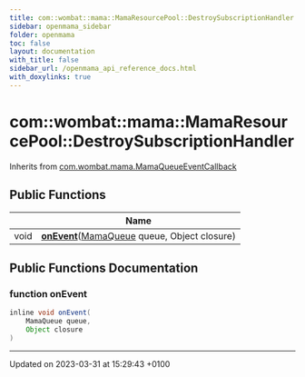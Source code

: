 ```yaml
---
title: com::wombat::mama::MamaResourcePool::DestroySubscriptionHandler
sidebar: openmama_sidebar
folder: openmama
toc: false
layout: documentation
with_title: false
sidebar_url: /openmama_api_reference_docs.html
with_doxylinks: true
---
```


# com::wombat::mama::MamaResourcePool::DestroySubscriptionHandler





Inherits from [com.wombat.mama.MamaQueueEventCallback](interfacecom_1_1wombat_1_1mama_1_1MamaQueueEventCallback.html)

## Public Functions

|                | Name           |
| -------------- | -------------- |
| void | **[onEvent](classcom_1_1wombat_1_1mama_1_1MamaResourcePool_1_1DestroySubscriptionHandler.html#function-onevent)**([MamaQueue](classcom_1_1wombat_1_1mama_1_1MamaQueue.html) queue, Object closure) |

## Public Functions Documentation

### function onEvent

```java
inline void onEvent(
    MamaQueue queue,
    Object closure
)
```


-------------------------------

Updated on 2023-03-31 at 15:29:43 +0100